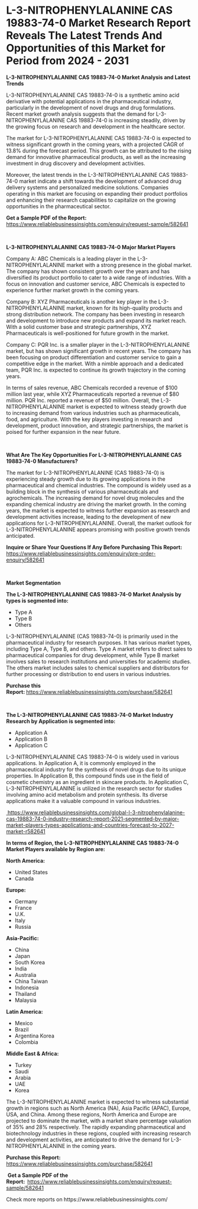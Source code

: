 <p><h1>L-3-NITROPHENYLALANINE CAS 19883-74-0 Market Research Report Reveals The Latest Trends And Opportunities of this Market for Period from 2024 - 2031</h1></p><p><strong>L-3-NITROPHENYLALANINE CAS 19883-74-0 Market Analysis and Latest Trends</strong></p>
<p><p>L-3-NITROPHENYLALANINE CAS 19883-74-0 is a synthetic amino acid derivative with potential applications in the pharmaceutical industry, particularly in the development of novel drugs and drug formulations. Recent market growth analysis suggests that the demand for L-3-NITROPHENYLALANINE CAS 19883-74-0 is increasing steadily, driven by the growing focus on research and development in the healthcare sector.</p><p>The market for L-3-NITROPHENYLALANINE CAS 19883-74-0 is expected to witness significant growth in the coming years, with a projected CAGR of 13.8% during the forecast period. This growth can be attributed to the rising demand for innovative pharmaceutical products, as well as the increasing investment in drug discovery and development activities.</p><p>Moreover, the latest trends in the L-3-NITROPHENYLALANINE CAS 19883-74-0 market indicate a shift towards the development of advanced drug delivery systems and personalized medicine solutions. Companies operating in this market are focusing on expanding their product portfolios and enhancing their research capabilities to capitalize on the growing opportunities in the pharmaceutical sector.</p></p>
<p><strong>Get a Sample PDF of the Report:&nbsp;</strong> <a href="https://www.reliablebusinessinsights.com/enquiry/request-sample/582641">https://www.reliablebusinessinsights.com/enquiry/request-sample/582641</a></p>
<p>&nbsp;</p>
<p><strong>L-3-NITROPHENYLALANINE CAS 19883-74-0 Major Market Players</strong></p>
<p><p>Company A: ABC Chemicals is a leading player in the L-3-NITROPHENYLALANINE market with a strong presence in the global market. The company has shown consistent growth over the years and has diversified its product portfolio to cater to a wide range of industries. With a focus on innovation and customer service, ABC Chemicals is expected to experience further market growth in the coming years.</p><p>Company B: XYZ Pharmaceuticals is another key player in the L-3-NITROPHENYLALANINE market, known for its high-quality products and strong distribution network. The company has been investing in research and development to introduce new products and expand its market reach. With a solid customer base and strategic partnerships, XYZ Pharmaceuticals is well-positioned for future growth in the market.</p><p>Company C: PQR Inc. is a smaller player in the L-3-NITROPHENYLALANINE market, but has shown significant growth in recent years. The company has been focusing on product differentiation and customer service to gain a competitive edge in the market. With a nimble approach and a dedicated team, PQR Inc. is expected to continue its growth trajectory in the coming years.</p><p>In terms of sales revenue, ABC Chemicals recorded a revenue of $100 million last year, while XYZ Pharmaceuticals reported a revenue of $80 million. PQR Inc. reported a revenue of $50 million. Overall, the L-3-NITROPHENYLALANINE market is expected to witness steady growth due to increasing demand from various industries such as pharmaceuticals, food, and agriculture. With the key players investing in research and development, product innovation, and strategic partnerships, the market is poised for further expansion in the near future.</p></p>
<p>&nbsp;</p>
<p><strong>What Are The Key Opportunities For L-3-NITROPHENYLALANINE CAS 19883-74-0 Manufacturers?</strong></p>
<p><p>The market for L-3-NITROPHENYLALANINE (CAS 19883-74-0) is experiencing steady growth due to its growing applications in the pharmaceutical and chemical industries. The compound is widely used as a building block in the synthesis of various pharmaceuticals and agrochemicals. The increasing demand for novel drug molecules and the expanding chemical industry are driving the market growth. In the coming years, the market is expected to witness further expansion as research and development activities increase, leading to the development of new applications for L-3-NITROPHENYLALANINE. Overall, the market outlook for L-3-NITROPHENYLALANINE appears promising with positive growth trends anticipated.</p></p>
<p><strong>Inquire or Share Your Questions If Any Before Purchasing This Report:</strong> <a href="https://www.reliablebusinessinsights.com/enquiry/pre-order-enquiry/582641">https://www.reliablebusinessinsights.com/enquiry/pre-order-enquiry/582641</a></p>
<p>&nbsp;</p>
<p><strong>Market Segmentation</strong></p>
<p><strong>The L-3-NITROPHENYLALANINE CAS 19883-74-0 Market Analysis by types is segmented into:</strong></p>
<p><ul><li>Type A</li><li>Type B</li><li>Others</li></ul></p>
<p><p>L-3-NITROPHENYLALANINE (CAS 19883-74-0) is primarily used in the pharmaceutical industry for research purposes. It has various market types, including Type A, Type B, and others. Type A market refers to direct sales to pharmaceutical companies for drug development, while Type B market involves sales to research institutions and universities for academic studies. The others market includes sales to chemical suppliers and distributors for further processing or distribution to end users in various industries.</p></p>
<p><strong>Purchase this Report:&nbsp;</strong><a href="https://www.reliablebusinessinsights.com/purchase/582641">https://www.reliablebusinessinsights.com/purchase/582641</a></p>
<p>&nbsp;</p>
<p><strong>The L-3-NITROPHENYLALANINE CAS 19883-74-0 Market Industry Research by Application is segmented into:</strong></p>
<p><ul><li>Application A</li><li>Application B</li><li>Application C</li></ul></p>
<p><p>L-3-NITROPHENYLALANINE CAS 19883-74-0 is widely used in various applications. In Application A, it is commonly employed in the pharmaceutical industry for the synthesis of novel drugs due to its unique properties. In Application B, this compound finds use in the field of cosmetic chemistry as an ingredient in skincare products. In Application C, L-3-NITROPHENYLALANINE is utilized in the research sector for studies involving amino acid metabolism and protein synthesis. Its diverse applications make it a valuable compound in various industries.</p></p>
<p><a href="https://www.reliablebusinessinsights.com/global-l-3-nitrophenylalanine-cas-19883-74-0-industry-research-report-2021-segmented-by-major-market-players-types-applications-and-countries-forecast-to-2027-market-r582641">&nbsp;https://www.reliablebusinessinsights.com/global-l-3-nitrophenylalanine-cas-19883-74-0-industry-research-report-2021-segmented-by-major-market-players-types-applications-and-countries-forecast-to-2027-market-r582641</a></p>
<p><strong>In terms of Region, the L-3-NITROPHENYLALANINE CAS 19883-74-0 Market Players available by Region are:</strong></p>
<p>
    <p> <strong> North America: </strong>
        <ul>
            <li>United States</li>
            <li>Canada</li>
        </ul>
        </p> 
    <p> <strong> Europe: </strong>
        <ul>
            <li>Germany</li>
            <li>France</li>
            <li>U.K.</li>
            <li>Italy</li>
            <li>Russia</li>
        </ul>
        </p> 
    <p> <strong> Asia-Pacific: </strong>
        <ul>
            <li>China</li>
            <li>Japan</li>
            <li>South Korea</li>
            <li>India</li>
            <li>Australia</li>
            <li>China Taiwan</li>
            <li>Indonesia</li>
            <li>Thailand</li>
            <li>Malaysia</li>
        </ul>
        </p> 
    <p> <strong> Latin America: </strong>
        <ul>
            <li>Mexico</li>
            <li>Brazil</li>
            <li>Argentina Korea</li>
            <li>Colombia</li>
        </ul>
        </p> 
    <p> <strong> Middle East & Africa: </strong>
        <ul>
            <li>Turkey</li>
            <li>Saudi</li>
            <li>Arabia</li>
            <li>UAE</li>
            <li>Korea</li>
        </ul>
    </p>
    </p>
<p><p>The L-3-NITROPHENYLALANINE market is expected to witness substantial growth in regions such as North America (NA), Asia Pacific (APAC), Europe, USA, and China. Among these regions, North America and Europe are projected to dominate the market, with a market share percentage valuation of 35% and 28% respectively. The rapidly expanding pharmaceutical and biotechnology industries in these regions, coupled with increasing research and development activities, are anticipated to drive the demand for L-3-NITROPHENYLALANINE in the coming years.</p></p>
<p><strong>Purchase this Report: </strong><a href="https://www.reliablebusinessinsights.com/purchase/582641">https://www.reliablebusinessinsights.com/purchase/582641</a></p>
<p>&nbsp;<strong>Get a Sample PDF of the Report:&nbsp;&nbsp;</strong><a href="https://www.reliablebusinessinsights.com/enquiry/request-sample/582641">https://www.reliablebusinessinsights.com/enquiry/request-sample/582641</a></p>
<p><strong></strong></p>
<p>Check more reports on https://www.reliablebusinessinsights.com/</p>